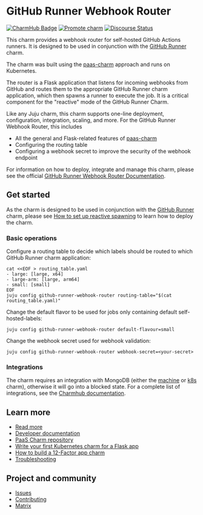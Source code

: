 # GitHub Runner Webhook Router
[![CharmHub Badge](https://charmhub.io/github-runner-webhook-router/badge.svg)](https://charmhub.io/github-runner-webhook-router)
[![Promote charm](https://github.com/canonical/github-runner-webhook-router/actions/workflows/promote_charm.yaml/badge.svg)](https://github.com/canonical/github-runner-webhook-router/actions/workflows/promote_charm.yaml)
[![Discourse Status](https://img.shields.io/discourse/status?server=https%3A%2F%2Fdiscourse.charmhub.io&style=flat&label=CharmHub%20Discourse)](https://discourse.charmhub.io)

This charm provides a webhook router for self-hosted GitHub Actions runners. 
It is designed to be used in conjunction with the [GitHub Runner](https://github.com/canonical/github-runner-operator) charm.

The charm was built using the [paas-charm](https://github.com/canonical/paas-charm)  approach and runs on Kubernetes.

The router is a Flask application that listens for incoming webhooks from GitHub and routes them 
to the appropriate GitHub Runner charm application, which then spawns a runner to execute the job.
It is a critical component for the "reactive" mode of the GitHub Runner Charm.

Like any Juju charm, this charm supports one-line deployment, configuration, integration, scaling, and more.
For the GitHub Runner Webhook Router, this includes

* All the general and Flask-related features of [paas-charm](https://github.com/canonical/paas-charm)
* Configuring the routing table
* Configuring a webhook secret to improve the security of the webhook endpoint

For information on how to deploy, integrate and manage this charm, please see the official
[GitHub Runner Webhook Router Documentation](https://charmhub.io/github-runner-webhook-router).

## Get started
As the charm is designed to be used in conjunction with the [GitHub Runner](https://github.com/canonical/github-runner-operator) charm,
please see [How to set up reactive spawning](https://charmhub.io/github-runner/docs/how-to-reactive) to learn how to deploy the charm.


### Basic operations

Configure a routing table to decide which labels should be routed to which GitHub Runner charm application:

```shell
cat <<EOF > routing_table.yaml
- large: [large, x64]
- large-arm: [large, arm64]
- small: [small]
EOF
juju config github-runner-webhook-router routing-table="$(cat routing_table.yaml)"
```

Change the default flavor to be used for jobs only containing default self-hosted-labels:

```shell
juju config github-runner-webhook-router default-flavour=small
```

Change the webhook secret used for webhook validation:

```shell
juju config github-runner-webhook-router webhook-secret=<your-secret>
```

### Integrations

The charm requires an integration with MongoDB (either the [machine](https://charmhub.io/mongodb)
or [k8s](https://charmhub.io/mongodb-k8s) charm), otherwise it will go into a blocked state.
For a complete list of integrations, 
see the [Charmhub documentation](https://charmhub.io/github-runner-webhook-router/integrations).


## Learn more
* [Read more](https://charmhub.io/github-runner-webhook-router)
* [Developer documentation](https://github.com/canonical/github-runner-webhook-router/blob/main/CONTRIBUTING.md)
* [PaaS Charm repository](https://github.com/canonical/paas-charm)
* [Write your first Kubernetes charm for a Flask app](https://juju.is/docs/sdk/write-your-first-kubernetes-charm-for-a-flask-app)
* [How to build a 12-Factor app charm](https://juju.is/docs/sdk/build-a-12-factor-app-charm)
* [Troubleshooting](https://matrix.to/#/#12-factor-charms:ubuntu.com)

## Project and community
* [Issues](https://github.com/canonical/github-runner-operator/issues)
* [Contributing](https://charmhub.io/github-runner/docs/how-to-contribute)
* [Matrix](https://matrix.to/#/#charmhub-charmdev:ubuntu.com)
